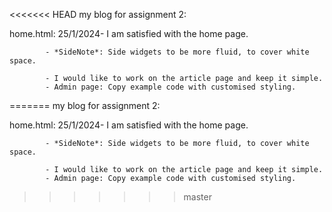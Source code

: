 <<<<<<< HEAD
my blog for assignment 2:

home.html:
25/1/2024- I am satisfied with the home page.

            - *SideNote*: Side widgets to be more fluid, to cover white space.

            - I would like to work on the article page and keep it simple.
            - Admin page: Copy example code with customised styling.
=======
my blog for assignment 2:

home.html:
25/1/2024- I am satisfied with the home page.

            - *SideNote*: Side widgets to be more fluid, to cover white space.

            - I would like to work on the article page and keep it simple.
            - Admin page: Copy example code with customised styling.
>>>>>>> master
            